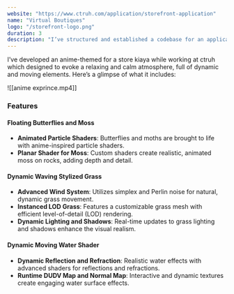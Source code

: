 ```yaml
---
website: "https://www.ctruh.com/application/storefront-application"
name: "Virtual Boutiques"
logo: "/storefront-logo.png"
duration: 3
description: "I’ve structured and established a codebase for an application that enables users to build a realistic 3D store in just six simple steps. The application is integrated with Shopify to streamline product sales and enhance the shopping experience."
---
```


I’ve developed an anime-themed for a store kiaya while working at ctruh which designed to evoke a relaxing and calm atmosphere, full of dynamic and moving elements. Here’s a glimpse of what it includes:

![[anime exprince.mp4]]

### **Features**

#### **Floating Butterflies and Moss**

- **Animated Particle Shaders**: Butterflies and moths are brought to life with anime-inspired particle shaders.
- **Planar Shader for Moss**: Custom shaders create realistic, animated moss on rocks, adding depth and detail.

#### **Dynamic Waving Stylized Grass**

- **Advanced Wind System**: Utilizes simplex and Perlin noise for natural, dynamic grass movement.
- **Instanced LOD Grass**: Features a customizable grass mesh with efficient level-of-detail (LOD) rendering.
- **Dynamic Lighting and Shadows**: Real-time updates to grass lighting and shadows enhance the visual realism.

#### **Dynamic Moving Water Shader**

- **Dynamic Reflection and Refraction**: Realistic water effects with advanced shaders for reflections and refractions.
- **Runtime DUDV Map and Normal Map**: Interactive and dynamic textures create engaging water surface effects.
